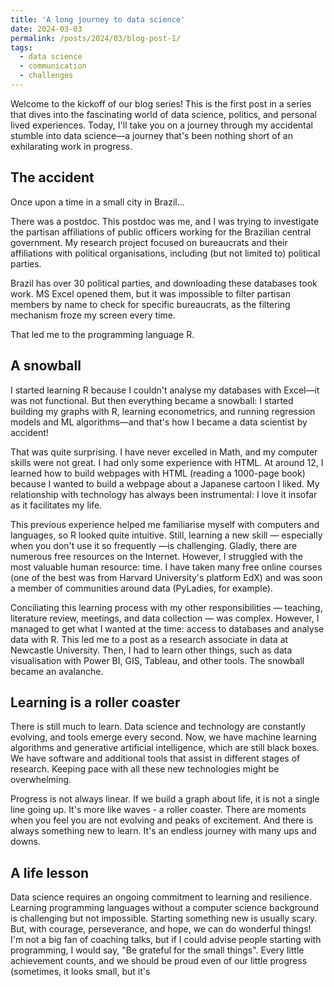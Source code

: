 ```yaml
---
title: 'A long journey to data science'
date: 2024-03-03
permalink: /posts/2024/03/blog-post-1/
tags:
  - data science
  - communication
  - challenges
---
```



Welcome to the kickoff of our blog series! This is the first post in a series that dives into the fascinating world of data science, politics, and personal lived experiences. Today, I'll take you on a journey through my accidental stumble into data science—a journey that's been nothing short of an exhilarating work in progress.

The accident
------
Once upon a time in a small city in Brazil...

There was a postdoc. This postdoc was me, and I was trying to investigate the partisan affiliations of public officers working for the Brazilian central government. My research project focused on bureaucrats and their affiliations with political organisations, including (but not limited to) political parties. 

Brazil has over 30 political parties, and downloading these databases took work. MS Excel opened them, but it was impossible to filter partisan members by name to check for specific bureaucrats, as the filtering mechanism froze my screen every time.

That led me to the programming language R.

A snowball
------
I started learning R because I couldn't analyse my databases with Excel—it was not functional. But then everything became a snowball: I started building my graphs with R, learning econometrics, and running regression models and ML algorithms—and that's how I became a data scientist by accident!

That was quite surprising. I have never excelled in Math, and my computer skills were not great. I had only some experience with HTML. At around 12, I learned how to build webpages with HTML (reading a 1000-page book) because I wanted to build a webpage about a Japanese cartoon I liked. My relationship with technology has always been instrumental: I love it insofar as it facilitates my life.

This previous experience helped me familiarise myself with computers and languages, so R looked quite intuitive. Still, learning a new skill — especially when you don't use it so frequently —is challenging. Gladly, there are numerous free resources on the Internet. However, I struggled with the most valuable human resource: time. I have taken many free online courses (one of the best was from Harvard University's platform EdX) and was soon a member of communities around data (PyLadies, for example). 

Conciliating this learning process with my other responsibilities — teaching, literature review, meetings, and data collection — was complex. However, I managed to get what I wanted at the time: access to databases and analyse data with R. This led me to a post as a research associate in data at Newcastle University. Then, I had to learn other things, such as data visualisation with Power BI, GIS, Tableau, and other tools. The snowball became an avalanche.

Learning is a roller coaster
------
There is still much to learn. Data science and technology are constantly evolving, and tools emerge every second. Now, we have machine learning algorithms and generative artificial intelligence, which are still black boxes. We have software and additional tools that assist in different stages of research. Keeping pace with all these new technologies might be overwhelming. 

Progress is not always linear. If we build a graph about life, it is not a single line going up. It's more like waves - a roller coaster. There are moments when you feel you are not evolving and peaks of excitement. And there is always something new to learn. It's an endless journey with many ups and downs. 

A life lesson
------
Data science requires an ongoing commitment to learning and resilience. Learning programming languages without a computer science background is challenging but not impossible. Starting something new is usually scary. But, with courage, perseverance, and hope, we can do wonderful things! I'm not a big fan of coaching talks, but if I could advise people starting with programming, I would say, "Be grateful for the small things". Every little achievement counts, and we should be proud even of our little progress (sometimes, it looks small, but it's 
